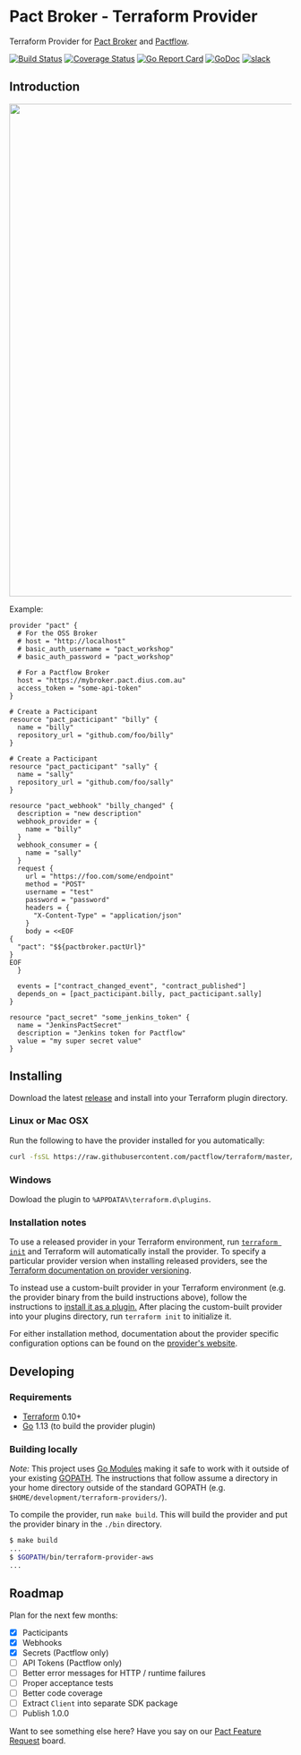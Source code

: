 # Pact Broker - Terraform Provider

Terraform Provider for [Pact Broker](https://github.com/pact-foundation/pact_broker) and [Pactflow](https://pactflow.io).

[![Build Status](https://travis-ci.org/pactflow/terraform.svg?branch=master)](https://travis-ci.org/pactflow/terraform)
[![Coverage Status](https://coveralls.io/repos/github/pactflow/terraform/badge.svg?branch=master)](https://coveralls.io/github/pactflow/terraform?branch=master)
[![Go Report Card](https://goreportcard.com/badge/github.com/pactflow/terraform)](https://goreportcard.com/report/github.com/pactflow/terraform)
[![GoDoc](https://godoc.org/github.com/pactflow/terraform?status.svg)](https://godoc.org/github.com/pactflow/terraform)
[![slack](http://slack.pact.io/badge.svg)](http://slack.pact.io)

## Introduction

<p align="center">
  <a href="https://asciinema.org/a/180671">
    <img width="880" src="https://raw.githubusercontent.com/pactflow/terraform/master/examples/example.svg?sanitize=true">
  </a>
</p>

Example:
```hcl
provider "pact" {
  # For the OSS Broker
  # host = "http://localhost"
  # basic_auth_username = "pact_workshop"
  # basic_auth_password = "pact_workshop"

  # For a Pactflow Broker
  host = "https://mybroker.pact.dius.com.au"
  access_token = "some-api-token"
}

# Create a Pacticipant
resource "pact_pacticipant" "billy" {
  name = "billy"
  repository_url = "github.com/foo/billy"
}

# Create a Pacticipant
resource "pact_pacticipant" "sally" {
  name = "sally"
  repository_url = "github.com/foo/sally"
}

resource "pact_webhook" "billy_changed" {
  description = "new description"
  webhook_provider = {
    name = "billy"
  }
  webhook_consumer = {
    name = "sally"
  }
  request {
    url = "https://foo.com/some/endpoint"
    method = "POST"
    username = "test"
    password = "password"
    headers = {
      "X-Content-Type" = "application/json"
    }
    body = <<EOF
{
  "pact": "$${pactbroker.pactUrl}"
}
EOF
  }

  events = ["contract_changed_event", "contract_published"]
  depends_on = [pact_pacticipant.billy, pact_pacticipant.sally]
}

resource "pact_secret" "some_jenkins_token" {
  name = "JenkinsPactSecret"
  description = "Jenkins token for Pactflow"
  value = "my super secret value"
}
```


## Installing

Download the latest [release](https://github.com/pactflow/terraform/releases) and install into your Terraform plugin directory.

### Linux or Mac OSX

Run the following to have the provider installed for you automatically:

```sh
curl -fsSL https://raw.githubusercontent.com/pactflow/terraform/master/scripts/install.sh | bash
```

### Windows

Dowload the plugin to `%APPDATA%\terraform.d\plugins`.


### Installation notes

To use a released provider in your Terraform environment, run [`terraform init`](https://www.terraform.io/docs/commands/init.html) and Terraform will automatically install the provider. To specify a particular provider version when installing released providers, see the [Terraform documentation on provider versioning](https://www.terraform.io/docs/configuration/providers.html#version-provider-versions).

To instead use a custom-built provider in your Terraform environment (e.g. the provider binary from the build instructions above), follow the instructions to [install it as a plugin.](https://www.terraform.io/docs/plugins/basics.html#installing-plugins) After placing the custom-built provider into your plugins directory,  run `terraform init` to initialize it.

For either installation method, documentation about the provider specific configuration options can be found on the [provider's website](https://www.terraform.io/docs/providers/aws/index.html).

## Developing

### Requirements

- [Terraform](https://www.terraform.io/downloads.html) 0.10+
- [Go](https://golang.org/doc/install) 1.13 (to build the provider plugin)

### Building locally
*Note:* This project uses [Go Modules](https://blog.golang.org/using-go-modules) making it safe to work with it outside of your existing [GOPATH](http://golang.org/doc/code.html#GOPATH). The instructions that follow assume a directory in your home directory outside of the standard GOPATH (e.g. `$HOME/development/terraform-providers/`).

To compile the provider, run `make build`. This will build the provider and put the provider binary in the `./bin` directory.

```sh
$ make build
...
$ $GOPATH/bin/terraform-provider-aws
...
```

## Roadmap

Plan for the next few months:

- [x] Pacticipants
- [x] Webhooks
- [x] Secrets (Pactflow only)
- [ ] API Tokens (Pactflow only)
- [ ] Better error messages for HTTP / runtime failures
- [ ] Proper acceptance tests
- [ ] Better code coverage
- [ ] Extract `Client` into separate SDK package
- [ ] Publish 1.0.0

Want to see something else here? Have you say on our [Pact Feature Request](https://pact.canny.io/feature-requests/p/create-a-terraform-provider) board.